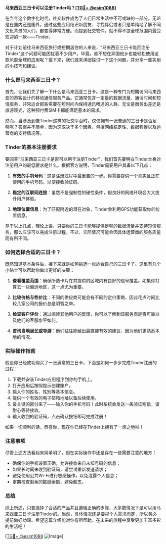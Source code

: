 **马来西亚三日卡可以注册Tinder吗？[[TG💪+ @esim1088](https://t.me/s/esim1088)]**

在当今这个数字化时代，社交软件成为了人们日常生活中不可或缺的一部分。无论是在国内还是国外，通过这些应用结识新朋友、寻找伴侣或者只是单纯地了解不同文化背景的人们，都变得非常方便。而提到社交软件，就不得不提全球范围内最受欢迎的一款——Tinder。

对于计划前往马来西亚旅行或短期居住的人来说，“马来西亚三日卡能否注册Tinder”这个问题可能困扰着不少用户。毕竟，谁不想在异国他乡也能轻松使用这款风靡全球的应用呢？接下来，我们就来详细探讨一下这个问题，并分享一些实用的小技巧和建议。

### 什么是马来西亚三日卡？

首先，让我们先了解一下什么是马来西亚三日卡。这是一种专门为短期访问马来西亚的游客设计的移动通信服务产品。它通常包含一定量的数据流量、通话时间和短信服务，非常适合那些需要在短时间内保持通讯畅通的人群。无论是商务出差还是旅游观光，这种预付费SIM卡都能满足基本的需求。

然而，当涉及到像Tinder这样的社交平台时，仅仅拥有一张普通的三日卡是否足够呢？答案并不简单，因为这取决于多个因素，包括网络稳定性、数据套餐以及运营商的支持情况等。

### Tinder的基本注册要求

要回答“马来西亚三日卡是否可以用于注册Tinder”，我们首先要明白Tinder本身对注册用户的最低要求是什么。根据官方说明，Tinder需要用户具备以下几点：

1. **有效的手机号码**：这是注册过程中最重要的一步。你需要提供一个真实且正在使用的手机号码，以便接收验证码。
   
2. **稳定的互联网连接**：虽然不是强制性的硬性条件，但良好的网络环境会大大提升用户体验。

3. **地理位置信息**：为了匹配附近的潜在对象，Tinder会利用GPS功能获取你的位置信息。

基于以上几点，理论上讲，只要你的三日卡能够提供足够的数据流量并支持短信服务，那么应该可以完成注册过程。不过，实际情况可能会因具体运营商的服务质量而有所不同。

### 如何选择合适的三日卡？

既然知道基本条件后，接下来就是如何挑选一张适合自己的三日卡了。这里有几个小贴士可以帮助你做出更好的决策：

1. **查看覆盖范围**：确保所选卡片在其提供的区域内有良好的信号覆盖。如果你打算去一些偏远地区，这一点尤为重要。

2. **比较价格与性价比**：不同的供应商可能会有不同的定价策略，因此花点时间比较几家公司的报价总是明智之举。

3. **检查客户评价**：通过阅读其他用户的反馈，你可以了解到该服务商是否可靠以及他们的客服水平如何。

4. **咨询当地居民或导游**：他们往往能给出最直接有效的建议，因为他们更熟悉本地的情况。

### 实际操作指南

假设你已经成功购买了一张满意的三日卡，下面是如何一步步完成Tinder注册的过程：

1. 下载并安装Tinder应用程序到你的手机上。
2. 打开应用后按照提示创建账户。
3. 输入你的姓名、性别等基本信息。
4. 提供一个有效的电子邮箱地址以备后续使用。
5. 最关键的部分来了——输入你的手机号码！此时系统会发送一条验证短信，请耐心等待接收。
6. 输入收到的验证码，点击确认按钮即可完成注册！

如果一切顺利的话，恭喜你，现在你已经在Tinder上拥有了一席之地啦！

### 注意事项

尽管上述方法看起来简单明了，但在实际操作中还是存在一些需要注意的地方：

- 确保你的手机设置正确，允许接收来自未知号码的信息；
- 如果长时间未收到验证码，请尝试重新发送请求；
- 避免使用公共Wi-Fi进行敏感操作，以免泄露个人信息；
- 定期检查剩余的数据余额，避免超支。

### 总结

综上所述，只要选择了合适的产品并且遵循正确的步骤，大多数情况下是可以用马来西亚三日卡注册Tinder的。当然，具体情况还是要视个人需求而定，所以务必提前做好功课。希望这篇介绍能对你有所帮助，在未来的旅程中享受更加丰富多彩的生活吧！

[[TG💪+ @esim1088](https://t.me/s/esim1088) ![Image](https://i.postimg.cc/4NQfJmqS/Snipaste-2025-05-13-00-14-12.png)]
